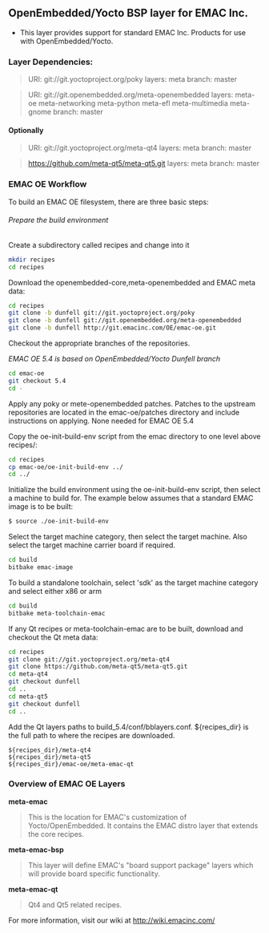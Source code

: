 ## OpenEmbedded/Yocto BSP layer for EMAC Inc.

- This layer provides support for standard EMAC Inc. Products for use with OpenEmbedded/Yocto.

### Layer Dependencies:

>URI: git://git.yoctoproject.org/poky
layers: meta
branch: master

>URI: git://git.openembedded.org/meta-openembedded
layers: meta-oe meta-networking meta-python meta-efl meta-multimedia meta-gnome
branch: master

#### Optionally
>URI: git://git.yoctoproject.org/meta-qt4
layers: meta
branch: master

>https://github.com/meta-qt5/meta-qt5.git
layers: meta
branch: master

### EMAC OE Workflow

To build an EMAC OE filesystem, there are three basic steps:

###### Prepare the build environment
Create a subdirectory called recipes and change into it
```sh
mkdir recipes
cd recipes
```
Download the openembedded-core,meta-openembedded and EMAC meta data:
```sh
cd recipes
git clone -b dunfell git://git.yoctoproject.org/poky
git clone -b dunfell git://git.openembedded.org/meta-openembedded
git clone -b dunfell http://git.emacinc.com/OE/emac-oe.git
```
Checkout the appropriate branches of the repositories.

*EMAC OE 5.4 is based on OpenEmbedded/Yocto Dunfell branch*
```sh
cd emac-oe
git checkout 5.4
cd -
```
Apply any poky or mete-openembedded patches. Patches to the upstream repositories are located in the emac-oe/patches directory and include instructions on applying.
None needed for EMAC OE 5.4

Copy the oe-init-build-env script from the emac directory to one level above recipes/:
```sh
cd recipes
cp emac-oe/oe-init-build-env ../
cd ../
```
Initialize the build environment using the oe-init-build-env script, then select a machine to build for. The example below assumes that a standard EMAC image is to be built:
```sh
$ source ./oe-init-build-env
```
Select the target machine category, then select the target machine. Also select the target machine carrier board if required.

```sh
cd build
bitbake emac-image
```
To build a standalone toolchain, select 'sdk' as the target machine category and select either x86 or arm
```sh
cd build
bitbake meta-toolchain-emac
```

If any Qt recipes or meta-toolchain-emac are to be built, download and checkout the Qt meta data:
```sh
cd recipes
git clone git://git.yoctoproject.org/meta-qt4
git clone https://github.com/meta-qt5/meta-qt5.git
cd meta-qt4
git checkout dunfell
cd ..
cd meta-qt5
git checkout dunfell
cd ..
```
Add the Qt layers paths to build_5.4/conf/bblayers.conf. ${recipes_dir} is the full path to where the recipes are downloaded.
```
${recipes_dir}/meta-qt4
${recipes_dir}/meta-qt5
${recipes_dir}/emac-oe/meta-emac-qt
```

### Overview of EMAC OE Layers

**meta-emac**

> This is the location for EMAC's customization of Yocto/OpenEmbedded.
>It contains the EMAC distro layer that extends the core recipes.

**meta-emac-bsp**

> This layer will define EMAC's "board support package" layers which will provide board specific functionality.

**meta-emac-qt**

> Qt4 and Qt5 related recipes.

For more information, visit our wiki at http://wiki.emacinc.com/

